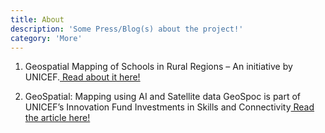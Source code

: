```yaml
---
title: About
description: 'Some Press/Blog(s) about the project!'
category: 'More'
---
```


1) Geospatial Mapping of Schools in Rural Regions – An initiative by UNICEF.[ Read about it here!][1]

2) GeoSpatial: Mapping using AI and Satellite data GeoSpoc is part of UNICEF’s Innovation Fund Investments in Skills and Connectivity[ Read the article  here!][2]

[1]: <https://geospoc.com/blog/2021/04/21/geospatial-mapping-of-schools-in-rural-regions-an-initiative-by-unicef/> "Blog Post!"
[2]: <https://www.unicef.org/innovation/innovation-fund-geospoc-geospatial> "Article!"
